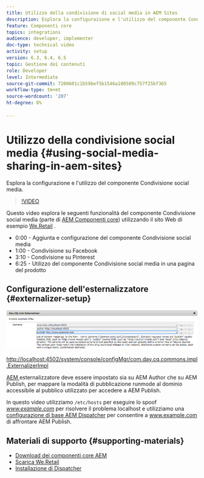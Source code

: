 ```yaml
---
title: Utilizzo della condivisione di social media in AEM Sites
description: Esplora la configurazione e l'utilizzo del componente Condivisione social media.
feature: Componenti core
topics: integrations
audience: developer, implementer
doc-type: technical video
activity: setup
version: 6.3, 6.4, 6.5
topic: Gestione dei contenuti
role: Developer
level: Intermediate
source-git-commit: 7200601c1b59bef5b1546a100589c757f25bf365
workflow-type: tm+mt
source-wordcount: '207'
ht-degree: 8%

---
```



# Utilizzo della condivisione social media {#using-social-media-sharing-in-aem-sites}

Esplora la configurazione e l&#39;utilizzo del componente Condivisione social media.

>[!VIDEO](https://video.tv.adobe.com/v/18897/?quality=9&learn=on)

Questo video esplora le seguenti funzionalità del componente Condivisione social media (parte di [AEM Componenti core](https://experienceleague.adobe.com/docs/experience-manager-core-components/using/introduction.html?lang=it)) utilizzando il sito Web di esempio [We.Retail](https://github.com/Adobe-Marketing-Cloud/aem-sample-we-retail#weretail) .

* 0:00 - Aggiunta e configurazione del componente Condivisione social media
* 1:00 - Condivisione su Facebook
* 3:10 - Condivisione su Pinterest
* 6:25 - Utilizzo del componente Condivisione social media in una pagina del prodotto

## Configurazione dell&#39;esternalizzatore {#externalizer-setup}

![Day CQ Link Externalizer](assets/externalizer.png)

[http://localhost:4502/system/console/configMgr/com.day.cq.commons.impl.ExternalizerImpl](http://localhost:4502/system/console/configMgr/com.day.cq.commons.impl.ExternalizerImpl)

[AEM ](https://helpx.adobe.com/experience-manager/6-5/sites/developing/using/externalizer.html) esternalizzatore deve essere impostato sia su AEM Author che su AEM Publish, per mappare la modalità di pubblicazione runmode al dominio accessibile al pubblico utilizzato per accedere a AEM Publish.

In questo video utilizziamo `/etc/hosts` per eseguire lo spoof *www.example.com* per risolvere il problema localhost e utilizziamo una [configurazione di base AEM Dispatcher](https://experienceleague.adobe.com/docs/experience-manager-dispatcher/using/getting-started/dispatcher-install.html) per consentire a www.example.com di affrontare AEM Publish.

## Materiali di supporto {#supporting-materials}

* [Download dei componenti core AEM](https://github.com/adobe/aem-core-wcm-components/releases)
* [Scarica We.Retail](https://github.com/Adobe-Marketing-Cloud/aem-sample-we-retail/releases)
* [Installazione di Dispatcher](https://experienceleague.adobe.com/docs/experience-manager-dispatcher/using/getting-started/dispatcher-install.html)
